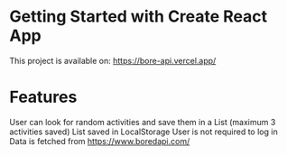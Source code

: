 # Getting Started with Create React App

This project is available on: https://bore-api.vercel.app/

# Features

User can look for random activities and save them in a List (maximum 3 activities saved)
List saved in LocalStorage
User is not required to log in
Data is fetched from https://www.boredapi.com/
